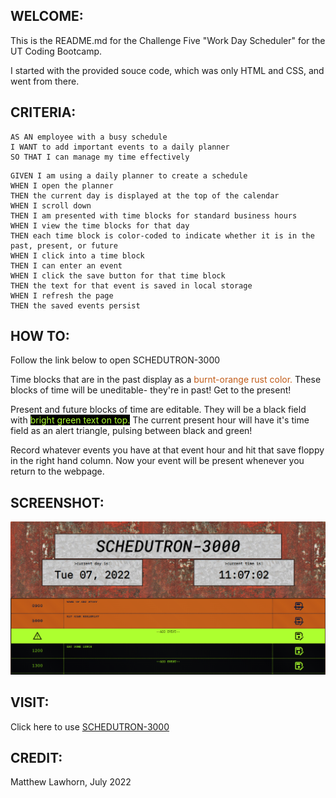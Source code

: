 ## WELCOME:
This is the README.md for the Challenge Five "Work Day Scheduler" for the UT Coding Bootcamp.

I started with the provided souce code, which was only HTML and CSS, and went from there.

## CRITERIA: 

```
AS AN employee with a busy schedule
I WANT to add important events to a daily planner
SO THAT I can manage my time effectively
```

```
GIVEN I am using a daily planner to create a schedule
WHEN I open the planner
THEN the current day is displayed at the top of the calendar
WHEN I scroll down
THEN I am presented with time blocks for standard business hours
WHEN I view the time blocks for that day
THEN each time block is color-coded to indicate whether it is in the past, present, or future
WHEN I click into a time block
THEN I can enter an event
WHEN I click the save button for that time block
THEN the text for that event is saved in local storage
WHEN I refresh the page
THEN the saved events persist
```

## HOW TO:

Follow the link below to open SCHEDUTRON-3000

Time blocks that are in the past display as a <span style="color:rgb(194, 92, 25)">burnt-orange rust color.</span> These blocks of time will be uneditable- they're in past! Get to the present!

Present and future blocks of time are editable. They will be a black field with <span style="color:greenyellow; background:black">bright green text on top.</span> The current present hour will have it's time field as an alert triangle, pulsing between black and green!

Record whatever events you have at that event hour and hit that save floppy in the right hand column. Now your event will be present whenever you return to the webpage.

## SCREENSHOT:
<img src="./assets/images/SchedutronScreenshot.png" alt="Screenshot of around 11am" />

## VISIT:
Click here to use <a href="https://lawhornmatt.github.io/Ch5_DayScheduler/" target="_blank">SCHEDUTRON-3000</a>

## CREDIT:
Matthew Lawhorn, July 2022